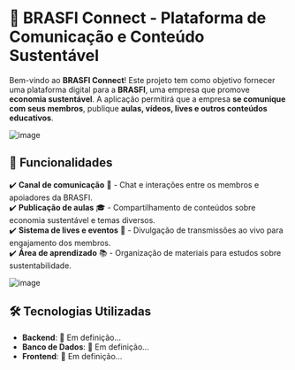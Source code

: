# 🌱 BRASFI Connect - Plataforma de Comunicação e Conteúdo Sustentável

Bem-vindo ao **BRASFI Connect**! Este projeto tem como objetivo fornecer uma plataforma digital para a **BRASFI**, uma empresa que promove **economia sustentável**. A aplicação permitirá que a empresa **se comunique com seus membros**, publique **aulas, vídeos, lives e outros conteúdos educativos**.

![image](https://github.com/user-attachments/assets/bfcb6108-4f4e-4867-9756-26e86c89b253)

## 🚀 Funcionalidades

✔️ **Canal de comunicação** 📢 - Chat e interações entre os membros e apoiadores da BRASFI.  
✔️ **Publicação de aulas** 🎓 - Compartilhamento de conteúdos sobre economia sustentável e temas diversos.  
✔️ **Sistema de lives e eventos** 🎥 - Divulgação de transmissões ao vivo para engajamento dos membros.  
✔️ **Área de aprendizado** 📚 - Organização de materiais para estudos sobre sustentabilidade.  

![image](https://github.com/user-attachments/assets/bfcb6108-4f4e-4867-9756-26e86c89b253)

## 🛠️ Tecnologias Utilizadas

- **Backend**: 🚧 Em definição...  
- **Banco de Dados**: 🚧 Em definição... 
- **Frontend**: 🚧 Em definição...  
